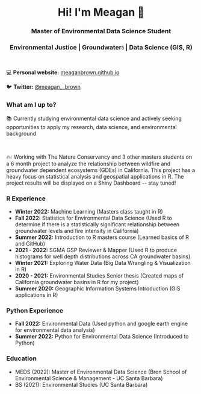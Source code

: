 <h1 align="center">Hi! I'm Meagan 🌱</h1>

<h3 align="center">Master of Environmental Data Science Student</h3>
<h3 align="center">Environmental Justice | Groundwater💧 | Data Science (GIS, R) </h3>
<br>

💻 **Personal website:** [meaganbrown.github.io](https://meaganbrown.github.io/)

🐦 **Twitter:** [@meagan__brown](https://twitter.com/meagan__brown)

### What am I up to? 

📚 Currently studying environmental data science and actively seeking opportunities to apply my research, data science, and environmental background

<br>

🔥💧 Working with The Nature Conservancy and 3 other masters students on a 6 month project to analyze the relationship between wildfire and groundwater dependent ecosystems (GDEs) in California. This project has a heavy focus on statistical analysis and geospatial applications in R. The project results will be displayed on a Shiny Dashboard -- stay tuned!

### R Experience
- **Winter 2022:** Machine Learning (Masters class taught in R)
- **Fall   2022:** Statistics for Environmental Data Science (Used R to determine if there is a statistically significant relationship between groundwater levels and fire intensity in California) 
- **Summer 2022:** Introduction to R masters course (Learned basics of R and GitHub)
- **2021 - 2022:** SGMA GSP Reviewer & Mapper (Used R to produce histograms for well depth distributions across CA groundwater basins)
- **Winter 2021:** Exploring Water Data (Big Data Wrangling & Visualization in R)
- **2020 - 2021:** Environmental Studies Senior thesis (Created maps of California groundwater basins in R for my project)
- **Summer 2020:** Geographic Information Systems Introduction (GIS applications in R)

### Python Experience
- **Fall   2022:** Environmental Data (Used python and google earth engine for environmental data analysis)
- **Summer 2022:** Python for Environmental Data Science (Introduced to Python)

### Education

- MEDS (2022): Master of Environmental Data Science (Bren School of Environmental Science & Management - UC Santa Barbara)
- BS (2021): Environmental Studies (UC Santa Barbara)


<!--
**meaganbrown/meaganbrown** is a ✨ _special_ ✨ repository because its `README.md` (this file) appears on your GitHub profile.

Here are some ideas to get you started:

- 🔭 I’m currently working on ...
- 🌱 I’m currently learning ...
- 👯 I’m looking to collaborate on ...
- 🤔 I’m looking for help with ...
- 💬 Ask me about ...
- 📫 How to reach me: ...
- 😄 Pronouns: ...
- ⚡ Fun fact: ...
-->
